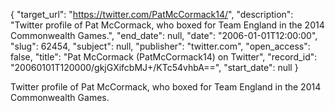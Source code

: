 {
  "target_url": "https://twitter.com/PatMcCormack14/", 
  "description": "Twitter profile of Pat McCormack, who boxed for Team England in the 2014 Commonwealth Games.", 
  "end_date": null, 
  "date": "2006-01-01T12:00:00", 
  "slug": 62454, 
  "subject": null, 
  "publisher": "twitter.com", 
  "open_access": false, 
  "title": "Pat McCormack (PatMcCormack14) on Twitter", 
  "record_id": "20060101T120000/gkjGXifcbMJ+/KTc54vhbA==", 
  "start_date": null
}

Twitter profile of Pat McCormack, who boxed for Team England in the 2014 Commonwealth Games.